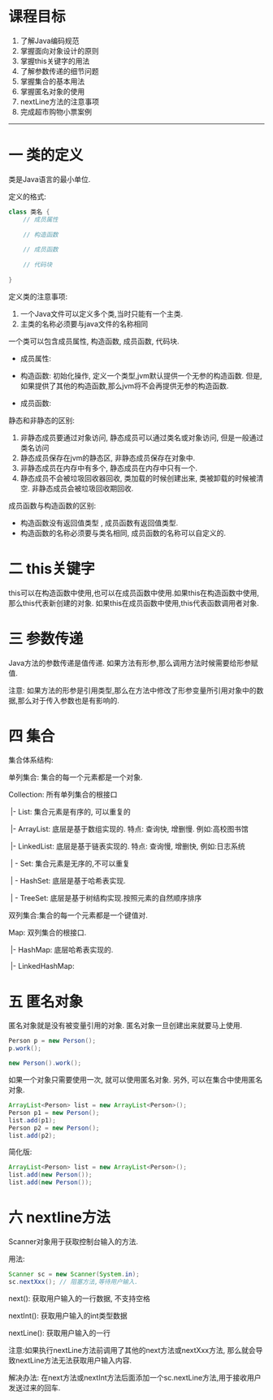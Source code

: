 # 课程目标

1.  了解Java编码规范
2.  掌握面向对象设计的原则
3.  掌握this关键字的用法
4.  了解参数传递的细节问题
5.  掌握集合的基本用法
6.  掌握匿名对象的使用
7.  nextLine方法的注意事项
8.  完成超市购物小票案例

---

# 一 类的定义 

类是Java语言的最小单位.  

定义的格式:

```java
class 类名 {
    // 成员属性
    
    // 构造函数
    
    // 成员函数
    
    // 代码块
    
}
```

定义类的注意事项:

1. 一个Java文件可以定义多个类,当时只能有一个主类.
2. 主类的名称必须要与java文件的名称相同



一个类可以包含成员属性, 构造函数, 成员函数, 代码块.

- 成员属性: 

- 构造函数: 初始化操作, 定义一个类型,jvm默认提供一个无参的构造函数. 但是,如果提供了其他的构造函数,那么jvm将不会再提供无参的构造函数.

- 成员函数: 



静态和非静态的区别:

1. 非静态成员要通过对象访问, 静态成员可以通过类名或对象访问, 但是一般通过类名访问
2. 静态成员保存在jvm的静态区, 非静态成员保存在对象中.
3. 非静态成员在内存中有多个, 静态成员在内存中只有一个.
4. 静态成员不会被垃圾回收器回收, 类加载的时候创建出来, 类被卸载的时候被清空. 非静态成员会被垃圾回收期回收.



成员函数与构造函数的区别:

- 构造函数没有返回值类型 , 成员函数有返回值类型. 
- 构造函数的名称必须要与类名相同, 成员函数的名称可以自定义的.



# 二 this关键字

this可以在构造函数中使用,也可以在成员函数中使用.如果this在构造函数中使用,那么this代表新创建的对象. 如果this在成员函数中使用,this代表函数调用者对象. 



# 三 参数传递

Java方法的参数传递是值传递. 如果方法有形参,那么调用方法时候需要给形参赋值. 

注意: 如果方法的形参是引用类型,那么在方法中修改了形参变量所引用对象中的数据,那么对于传入参数也是有影响的.



# 四 集合

集合体系结构:

单列集合: 集合的每一个元素都是一个对象.

Collection: 所有单列集合的根接口

​	|- List: 集合元素是有序的, 可以重复的 

​		|- ArrayList: 底层是基于数组实现的. 特点: 查询快, 增删慢.  例如:高校图书馆 

​		|- LinkedList: 底层是基于链表实现的. 特点: 查询慢, 增删快, 例如:日志系统

​	| - Set: 集合元素是无序的,不可以重复

​		| - HashSet: 底层是基于哈希表实现.

​		| - TreeSet: 底层是基于树结构实现.按照元素的自然顺序排序

双列集合:集合的每一个元素都是一个键值对.

Map: 双列集合的根接口.

​	|- HashMap: 底层哈希表实现的.

​	|- LinkedHashMap: 



# 五 匿名对象

匿名对象就是没有被变量引用的对象. 匿名对象一旦创建出来就要马上使用.

```java
Person p = new Person();
p.work();

new Person().work();
```

如果一个对象只需要使用一次, 就可以使用匿名对象. 另外, 可以在集合中使用匿名对象.

```java
ArrayList<Person> list = new ArrayList<Person>();
Person p1 = new Person();
list.add(p1);
Person p2 = new Person();
list.add(p2);
```

简化版:

```java
ArrayList<Person> list = new ArrayList<Person>();
list.add(new Person());
list.add(new Person());
```



# 六 nextline方法

Scanner对象用于获取控制台输入的方法.

用法:

```java
Scanner sc = new Scanner(System.in);
sc.nextXxx(); // 阻塞方法,等待用户输入.
```

next(): 获取用户输入的一行数据, 不支持空格

nextInt(): 获取用户输入的int类型数据

nextLine(): 获取用户输入的一行



注意:如果执行nextLine方法前调用了其他的next方法或nextXxx方法, 那么就会导致nextLine方法无法获取用户输入内容. 

解决办法: 在next方法或nextInt方法后面添加一个sc.nextLine方法,用于接收用户发送过来的回车.











































